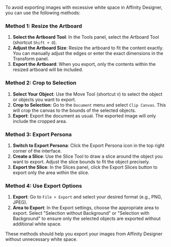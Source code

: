 To avoid exporting images with excessive white space in Affinity Designer, you can use the following methods:

### Method 1: Resize the Artboard
1. **Select the Artboard Tool**: In the Tools panel, select the Artboard Tool (shortcut `Shift + O`).
2. **Adjust the Artboard Size**: Resize the artboard to fit the content exactly. You can manually adjust the edges or enter the exact dimensions in the Transform panel.
3. **Export the Artboard**: When you export, only the contents within the resized artboard will be included.

### Method 2: Crop to Selection
1. **Select Your Object**: Use the Move Tool (shortcut `V`) to select the object or objects you want to export.
2. **Crop to Selection**: Go to the `Document` menu and select `Clip Canvas`. This will crop the canvas to the bounds of the selected objects.
3. **Export**: Export the document as usual. The exported image will only include the cropped area.

### Method 3: Export Persona
1. **Switch to Export Persona**: Click the Export Persona icon in the top right corner of the interface.
2. **Create a Slice**: Use the Slice Tool to draw a slice around the object you want to export. Adjust the slice bounds to fit the object precisely.
3. **Export the Slice**: In the Slices panel, click the Export Slices button to export only the area within the slice.

### Method 4: Use Export Options
1. **Export**: Go to `File > Export` and select your desired format (e.g., PNG, JPEG).
2. **Area to Export**: In the Export settings, choose the appropriate area to export. Select "Selection without Background" or "Selection with Background" to ensure only the selected objects are exported without additional white space.

These methods should help you export your images from Affinity Designer without unnecessary white space.